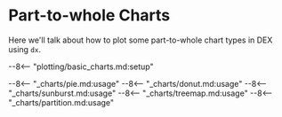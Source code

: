 # Part-to-whole Charts

Here we'll talk about how to plot some part-to-whole chart types in DEX using `dx`.

--8<-- "plotting/basic_charts.md:setup"

--8<-- "_charts/pie.md:usage"
--8<-- "_charts/donut.md:usage"
--8<-- "_charts/sunburst.md:usage"
--8<-- "_charts/treemap.md:usage"
--8<-- "_charts/partition.md:usage"